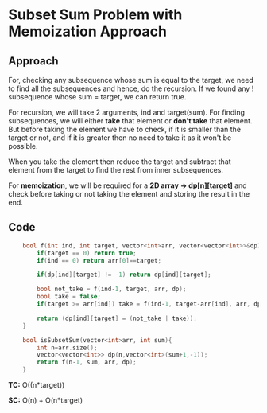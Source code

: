 # Subset Sum Problem with Memoization Approach

## Approach

For, checking any subsequence whose sum is equal to the target, we need to find all the subsequences and hence, do the recursion. If we found any ! subsequence whose sum = target, we can return true.

For recursion, we will take 2 arguments, ind and target(sum). For finding subsequences, we will either **take** that element or **don't take** that element. But before taking the element we have to check, if it is smaller than the target or not, and if it is greater then no need to take it as it won't be possible.

When you take the element then reduce the target and subtract that element from the target to find the rest from inner subsequences.

For **memoization**, we will be required for a **2D array -> dp[n][target]** and check before taking or not taking the element and storing the result in the end.

## Code

```c++
    bool f(int ind, int target, vector<int>arr, vector<vector<int>>&dp){
        if(target == 0) return true;
        if(ind == 0) return arr[0]==target;

        if(dp[ind][target] != -1) return dp[ind][target];

        bool not_take = f(ind-1, target, arr, dp);
        bool take = false;
        if(target >= arr[ind]) take = f(ind-1, target-arr[ind], arr, dp);

        return (dp[ind][target] = (not_take | take));
    }

    bool isSubsetSum(vector<int>arr, int sum){
        int n=arr.size();
        vector<vector<int>> dp(n,vector<int>(sum+1,-1));
        return f(n-1, sum, arr, dp);
    }
```

**TC:** O((n\*target))

**SC:** O(n) + O(n\*target)
